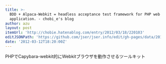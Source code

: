 ```yaml
---
title: >-
  BDD + Alpaca-Webkit = headless acceptance test framework for PHP web
  application. - chobi_e's blog
author: azu
layout: post
itemUrl: 'http://chobie.hatenablog.com/entry/2012/03/18/220103'
editJSONPath: 'https://github.com/jser/jser.info/edit/gh-pages/data/2012/03/index.json'
date: '2012-03-12T18:20:00Z'
---
```

PHPでCapybara-webkit的にWebkitブラウザを動作させるツールキット
